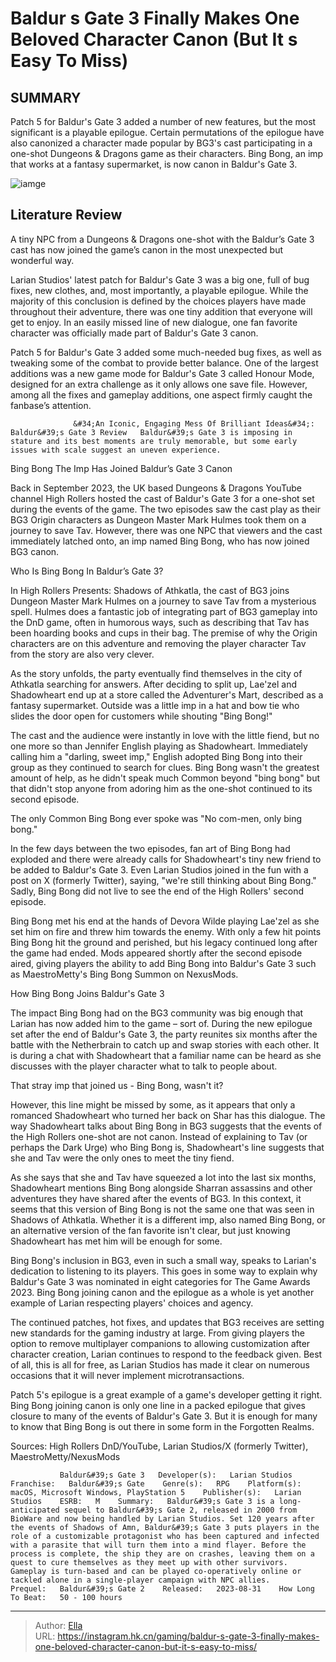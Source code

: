 # Baldur s Gate 3 Finally Makes One Beloved Character Canon (But It s Easy To Miss)


## SUMMARY 



  Patch 5 for Baldur&#39;s Gate 3 added a number of new features, but the most significant is a playable epilogue.   Certain permutations of the epilogue have also canonized a character made popular by BG3&#39;s cast participating in a one-shot Dungeons &amp; Dragons game as their characters.   Bing Bong, an imp that works at a fantasy supermarket, is now canon in Baldur&#39;s Gate 3.  

![iamge](https://static1.srcdn.com/wordpress/wp-content/uploads/2023/12/_1-baldur-s-gate-3-finally-makes-one-beloved-character-canon-but-it-s-easy-to-miss.jpg)

## Literature Review

A tiny NPC from a Dungeons &amp; Dragons one-shot with the Baldur’s Gate 3 cast has now joined the game’s canon in the most unexpected but wonderful way.




Larian Studios&#39; latest patch for Baldur&#39;s Gate 3 was a big one, full of bug fixes, new clothes, and, most importantly, a playable epilogue. While the majority of this conclusion is defined by the choices players have made throughout their adventure, there was one tiny addition that everyone will get to enjoy. In an easily missed line of new dialogue, one fan favorite character was officially made part of Baldur&#39;s Gate 3 canon.




Patch 5 for Baldur&#39;s Gate 3 added some much-needed bug fixes, as well as tweaking some of the combat to provide better balance. One of the largest additions was a new game mode for Baldur&#39;s Gate 3 called Honour Mode, designed for an extra challenge as it only allows one save file. However, among all the fixes and gameplay additions, one aspect firmly caught the fanbase’s attention.

                  &#34;An Iconic, Engaging Mess Of Brilliant Ideas&#34;: Baldur&#39;s Gate 3 Review   Baldur&#39;s Gate 3 is imposing in stature and its best moments are truly memorable, but some early issues with scale suggest an uneven experience.   


 Bing Bong The Imp Has Joined Baldur’s Gate 3 Canon 
          

Back in September 2023, the UK based Dungeons &amp; Dragons YouTube channel High Rollers hosted the cast of Baldur&#39;s Gate 3 for a one-shot set during the events of the game. The two episodes saw the cast play as their BG3 Origin characters as Dungeon Master Mark Hulmes took them on a journey to save Tav. However, there was one NPC that viewers and the cast immediately latched onto, an imp named Bing Bong, who has now joined BG3 canon.






 Who Is Bing Bong In Baldur’s Gate 3? 
         

In High Rollers Presents: Shadows of Athkatla, the cast of BG3 joins Dungeon Master Mark Hulmes on a journey to save Tav from a mysterious spell. Hulmes does a fantastic job of integrating part of BG3 gameplay into the DnD game, often in humorous ways, such as describing that Tav has been hoarding books and cups in their bag. The premise of why the Origin characters are on this adventure and removing the player character Tav from the story are also very clever.

As the story unfolds, the party eventually find themselves in the city of Athkatla searching for answers. After deciding to split up, Lae&#39;zel and Shadowheart end up at a store called the Adventurer&#39;s Mart, described as a fantasy supermarket. Outside was a little imp in a hat and bow tie who slides the door open for customers while shouting &#34;Bing Bong!&#34; 





 

The cast and the audience were instantly in love with the little fiend, but no one more so than Jennifer English playing as Shadowheart. Immediately calling him a &#34;darling, sweet imp,&#34; English adopted Bing Bong into their group as they continued to search for clues. Bing Bong wasn&#39;t the greatest amount of help, as he didn&#39;t speak much Common beyond &#34;bing bong&#34; but that didn&#39;t stop anyone from adoring him as the one-shot continued to its second episode.



The only Common Bing Bong ever spoke was &#34;No com-men, only bing bong.&#34;




In the few days between the two episodes, fan art of Bing Bong had exploded and there were already calls for Shadowheart&#39;s tiny new friend to be added to Baldur&#39;s Gate 3. Even Larian Studios joined in the fun with a post on X (formerly Twitter), saying, &#34;we&#39;re still thinking about Bing Bong.&#34; Sadly, Bing Bong did not live to see the end of the High Rollers&#39; second episode.





 

Bing Bong met his end at the hands of Devora Wilde playing Lae&#39;zel as she set him on fire and threw him towards the enemy. With only a few hit points Bing Bong hit the ground and perished, but his legacy continued long after the game had ended. Mods appeared shortly after the second episode aired, giving players the ability to add Bing Bong into Baldur&#39;s Gate 3 such as MaestroMetty&#39;s Bing Bong Summon on NexusMods.



 How Bing Bong Joins Baldur&#39;s Gate 3 
          

The impact Bing Bong had on the BG3 community was big enough that Larian has now added him to the game – sort of. During the new epilogue set after the end of Baldur&#39;s Gate 3, the party reunites six months after the battle with the Netherbrain to catch up and swap stories with each other. It is during a chat with Shadowheart that a familiar name can be heard as she discusses with the player character what to talk to people about.






That stray imp that joined us - Bing Bong, wasn&#39;t it?




However, this line might be missed by some, as it appears that only a romanced Shadowheart who turned her back on Shar has this dialogue. The way Shadowheart talks about Bing Bong in BG3 suggests that the events of the High Rollers one-shot are not canon. Instead of explaining to Tav (or perhaps the Dark Urge) who Bing Bong is, Shadowheart&#39;s line suggests that she and Tav were the only ones to meet the tiny fiend.

As she says that she and Tav have squeezed a lot into the last six months, Shadowheart mentions Bing Bong alongside Sharran assassins and other adventures they have shared after the events of BG3. In this context, it seems that this version of Bing Bong is not the same one that was seen in Shadows of Athkatla. Whether it is a different imp, also named Bing Bong, or an alternative version of the fan favorite isn&#39;t clear, but just knowing Shadowheart has met him will be enough for some.




Bing Bong&#39;s inclusion in BG3, even in such a small way, speaks to Larian&#39;s dedication to listening to its players. This goes in some way to explain why Baldur&#39;s Gate 3 was nominated in eight categories for The Game Awards 2023. Bing Bong joining canon and the epilogue as a whole is yet another example of Larian respecting players&#39; choices and agency.

The continued patches, hot fixes, and updates that BG3 receives are setting new standards for the gaming industry at large. From giving players the option to remove multiplayer companions to allowing customization after character creation, Larian continues to respond to the feedback given. Best of all, this is all for free, as Larian Studios has made it clear on numerous occasions that it will never implement microtransactions.

Patch 5&#39;s epilogue is a great example of a game&#39;s developer getting it right. Bing Bong joining canon is only one line in a packed epilogue that gives closure to many of the events of Baldur&#39;s Gate 3. But it is enough for many to know that Bing Bong is out there in some form in the Forgotten Realms.




Sources: High Rollers DnD/YouTube, Larian Studios/X (formerly Twitter), MaestroMetty/NexusMods

               Baldur&#39;s Gate 3   Developer(s):   Larian Studios    Franchise:   Baldur&#39;s Gate    Genre(s):   RPG    Platform(s):   macOS, Microsoft Windows, PlayStation 5    Publisher(s):   Larian Studios    ESRB:   M    Summary:   Baldur&#39;s Gate 3 is a long-anticipated sequel to Baldur&#39;s Gate 2, released in 2000 from BioWare and now being handled by Larian Studios. Set 120 years after the events of Shadows of Amn, Baldur&#39;s Gate 3 puts players in the role of a customizable protagonist who has been captured and infected with a parasite that will turn them into a mind flayer. Before the process is complete, the ship they are on crashes, leaving them on a quest to cure themselves as they meet up with other survivors. Gameplay is turn-based and can be played co-operatively online or tackled alone in a single-player campaign with NPC allies.     Prequel:   Baldur&#39;s Gate 2    Released:   2023-08-31    How Long To Beat:   50 - 100 hours      

---

> Author: [Ella](https://instagram.hk.cn/)  
> URL: https://instagram.hk.cn/gaming/baldur-s-gate-3-finally-makes-one-beloved-character-canon-but-it-s-easy-to-miss/  

